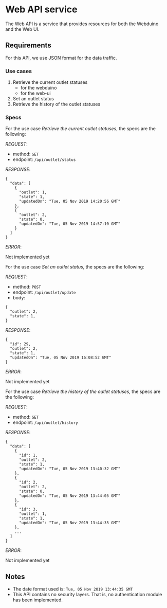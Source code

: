 # Web API service

The Web API is a service that provides resources for both the Webduino and the Web UI.

## Requirements
For this API, we use JSON format for the data traffic.

### Use cases
1. Retrieve the current outlet statuses
    * for the webduino
    * for the web-ui
2. Set an outlet status
3. Retrieve the history of the outlet statuses

### Specs
For the use case *Retrieve the current outlet statuses*, the specs are the following:

*REQUEST*:
* method: `GET`
* endpoint: `/api/outlet/status`

*RESPONSE*:
```
{
  "data": [
    {
      "outlet": 1, 
      "state": 1, 
      "updatedOn": "Tue, 05 Nov 2019 14:20:56 GMT"
    }, 
    {
      "outlet": 2, 
      "state": 0, 
      "updatedOn": "Tue, 05 Nov 2019 14:57:10 GMT"
    }
  ]
}
```

*ERROR*:

Not implemented yet

For the use case *Set an outlet status*, the specs are the following:

*REQUEST*:
* method: `POST`
* endpoint: `/api/outlet/update`
* body:
```
{
  "outlet": 2,
  "state": 1,
}
```

*RESPONSE*:
```
{
  "id": 29,
  "outlet": 2,
  "state": 1,
  "updatedOn": "Tue, 05 Nov 2019 16:08:52 GMT"
}
```

*ERROR*:

Not implemented yet


For the use case *Retrieve the history of the outlet statuses*, the specs are the following:

*REQUEST*:
* method: `GET`
* endpoint: `/api/outlet/history`

*RESPONSE*:
```
{
  "data": [
    {
      "id": 1, 
      "outlet": 2, 
      "state": 1, 
      "updatedOn": "Tue, 05 Nov 2019 13:40:32 GMT"
    }, 
    {
      "id": 2, 
      "outlet": 2, 
      "state": 0, 
      "updatedOn": "Tue, 05 Nov 2019 13:44:05 GMT"
    }, 
    {
      "id": 3, 
      "outlet": 1, 
      "state": 1, 
      "updatedOn": "Tue, 05 Nov 2019 13:44:35 GMT"
    }, 
    ...
  ]
}
```

*ERROR*:

Not implemented yet

## Notes
* The date format used is: `Tue, 05 Nov 2019 13:44:35 GMT`
* This API contains no security layers. That is, no authentication module has been implemented.
